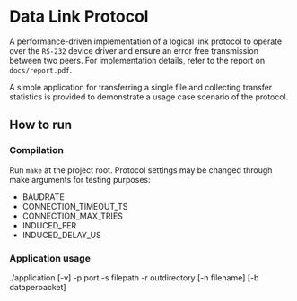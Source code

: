 # Data Link Protocol

A performance-driven implementation of a logical link protocol to operate over the `RS-232` device driver and ensure an error free transmission between two peers. For implementation details, refer to the report on `docs/report.pdf`.

A simple application for transferring a single file and collecting transfer statistics is provided to demonstrate a usage case scenario of the protocol.

## How to run

### Compilation

Run `make` at the project root. Protocol settings may be changed through make arguments for testing purposes:

- BAUDRATE
- CONNECTION_TIMEOUT_TS
- CONNECTION_MAX_TRIES
- INDUCED_FER
- INDUCED_DELAY_US

### Application usage

./application [-v] -p port -s filepath -r outdirectory [-n filename] [-b dataperpacket]